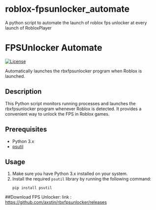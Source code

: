 # roblox-fpsunlocker_automate
A python script to automate the launch of roblox fps unlocker at every launch of RobloxPlayer
# FPSUnlocker Automate

[![License](https://img.shields.io/badge/license-MIT-blue.svg)](https://github.com/xakak/fpsunlocker_automate/blob/main/LICENSE)

Automatically launches the rbxfpsunlocker program when Roblox is launched.

## Description

This Python script monitors running processes and launches the rbxfpsunlocker program whenever Roblox is detected. It provides a convenient way to unlock the FPS in Roblox games.

## Prerequisites

- Python 3.x
- [psutil](https://pypi.org/project/psutil/)

## Usage

1. Make sure you have Python 3.x installed on your system.
2. Install the required `psutil` library by running the following command:
   ```shell
   pip install psutil
##Download FPS Unlocker:
link : https://github.com/axstin/rbxfpsunlocker/releases
